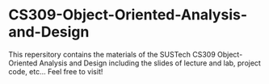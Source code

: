 # CS309-Object-Oriented-Analysis-and-Design
This repersitory contains the materials of the SUSTech CS309 Object-Oriented Analysis and Design including the slides of lecture and lab, project code, etc... Feel free to visit!
